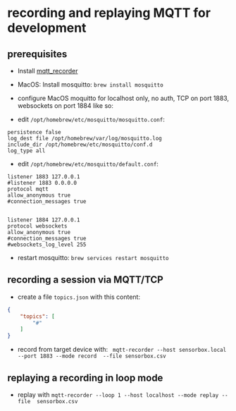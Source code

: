 # recording and replaying MQTT for development

## prerequisites

- Install [mqtt_recorder](https://github.com/rpdswtk/mqtt_recorder)

- MacOS: 
    Install mosquitto: `brew install mosquitto`
- configure MacOS moquitto for localhost only, no auth, TCP on port 1883, websockets on port 1884 like so:
- edit `/opt/homebrew/etc/mosquitto/mosquitto.conf`:

````
persistence false
log_dest file /opt/homebrew/var/log/mosquitto.log
include_dir /opt/homebrew/etc/mosquitto/conf.d
log_type all
````

- edit `/opt/homebrew/etc/mosquitto/default.conf`:
````
listener 1883 127.0.0.1
#listener 1883 0.0.0.0
protocol mqtt
allow_anonymous true
#connection_messages true


listener 1884 127.0.0.1
protocol websockets
allow_anonymous true
#connection_messages true
#websockets_log_level 255

````
-  restart mosquitto: `brew services restart mosquitto`


## recording a session via MQTT/TCP

- create a file `topics.json` with this content:
````json
{
    "topics": [
        "#"
    ]
}
````

- record from target device with:
` mqtt-recorder --host sensorbox.local --port 1883 --mode record  --file sensorbox.csv`

## replaying a recording in loop mode

- replay with `mqtt-recorder --loop 1 --host localhost --mode replay --file  sensorbox.csv`
